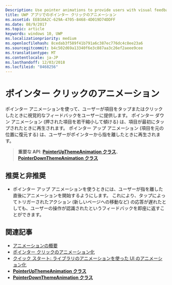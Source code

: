 ```yaml
---
Description: Use pointer animations to provide users with visual feedback when the user taps on an item.
title: UWP アプリでのポインター クリックのアニメーション
ms.assetid: EEB10A2C-629A-4705-8468-4D019D74DDFF
ms.date: 08/9/2017
ms.topic: article
keywords: windows 10, UWP
ms.localizationpriority: medium
ms.openlocfilehash: 8cedab3f589f41b791a6c387ec776dc4c8ee23a6
ms.sourcegitcommit: b4c502d69a13340f6e3c887aa3c26ef2aeee9cee
ms.translationtype: MT
ms.contentlocale: ja-JP
ms.lasthandoff: 12/03/2018
ms.locfileid: "8468256"
---
```

# <a name="pointer-click-animations"></a>ポインター クリックのアニメーション



ポインター アニメーションを使って、ユーザーが項目をタップまたはクリックしたときに視覚的なフィードバックをユーザーに提供します。 ポインター ダウン アニメーション (押された項目を若干縮小して傾ける) は、項目が最初にタップされたときに再生されます。 ポインター アップ アニメーション (項目を元の位置に復元する) は、ユーザーがポインターから指を離したときに再生されます。


> **重要な API**: [**PointerUpThemeAnimation クラス**](https://msdn.microsoft.com/library/windows/apps/hh969168)、[**PointerDownThemeAnimation クラス**](https://msdn.microsoft.com/library/windows/apps/hh969164)


## <a name="dos-and-donts"></a>推奨と非推奨

-   ポインター アップ アニメーションを使うときには、ユーザーが指を離した直後にアニメーションを開始するようにします。 これにより、タップによってトリガーされたアクション (新しいページへの移動など) の応答が遅れたとしても、ユーザーの操作が認識されたというフィードバックを即座に返すことができます。

## <a name="related-articles"></a>関連記事

* [アニメーションの概要](https://msdn.microsoft.com/library/windows/apps/mt187350)
* [ポインター クリックのアニメーション化](https://msdn.microsoft.com/library/windows/apps/xaml/jj649432)
* [クイック スタート: ライブラリのアニメーションを使った UI のアニメーション化](https://msdn.microsoft.com/library/windows/apps/xaml/hh452703)
* [**PointerUpThemeAnimation クラス**](https://msdn.microsoft.com/library/windows/apps/hh969168)
* [**PointerDownThemeAnimation クラス**](https://msdn.microsoft.com/library/windows/apps/hh969164)

 

 




